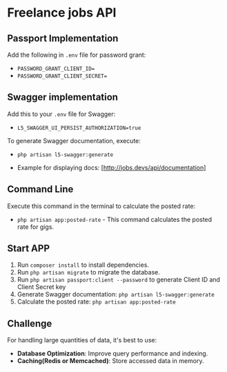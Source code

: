 # Freelance jobs API

## Passport Implementation
Add the following in `.env` file for password grant:
- `PASSWORD_GRANT_CLIENT_ID=`
- `PASSWORD_GRANT_CLIENT_SECRET=`

## Swagger implementation 
Add this to your `.env` file for Swagger:
- `L5_SWAGGER_UI_PERSIST_AUTHORIZATION=true`

To generate Swagger documentation, execute:
- `php artisan l5-swagger:generate`

- Example for displaying docs: [http://jobs.devs/api/documentation]

## Command Line
Execute this command in the terminal to calculate the posted rate:
- `php artisan app:posted-rate` - This command calculates the posted rate for gigs.


## Start APP
1. Run `composer install` to install dependencies.
2. Run `php artisan migrate` to migrate the database.
3. Run `php artisan passport:client --password` to generate Client ID and Client Secret key
3. Generate Swagger documentation: `php artisan l5-swagger:generate`
4. Calculate the posted rate: `php artisan app:posted-rate`

## Challenge
 For handling large quantities of data, it's best to use:
- **Database Optimization**: Improve query performance and indexing.
- **Caching(Redis or Memcached)**: Store accessed data in memory.
